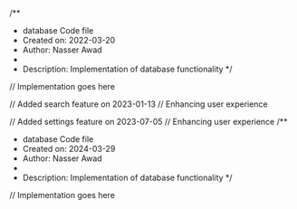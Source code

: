 /**
 * database Code file
 * Created on: 2022-03-20
 * Author: Nasser Awad
 *
 * Description: Implementation of database functionality
 */
 
// Implementation goes here


// Added search feature on 2023-01-13
// Enhancing user experience

// Added settings feature on 2023-07-05
// Enhancing user experience
/**
 * database Code file
 * Created on: 2024-03-29
 * Author: Nasser Awad
 *
 * Description: Implementation of database functionality
 */
 
// Implementation goes here

